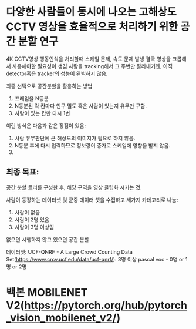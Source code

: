 # 다양한 사람들이 동시에 나오는 고해상도 CCTV 영상을 효율적으로 처리하기 위한 공간 분할 연구

4K CCTV영상 행동인식을 처리할때 스케일 문제, 속도 문제 발생
결국 영상을 크롭해서 사용해야할 필요성이 생김
사람을 tracking해서 그 주변만 잘라내기엔, 아직 detector혹은 tracker의 성능이 완벽하지 않음.

최종 선택으로 공간분할을 활용하는 방법

1. 프레임을 N등분
2. N등분된 각 칸마다 인구 밀도 혹은 사람이 있는지 유무만 구함.
3. 사람이 있는 칸만 다시 1번

이런 방식은 다음과 같은 장점이 있음:

1. 사람 유무판단에 큰 해상도의 이미지가 필요로 하지 않음.
2. N등분 후에 다시 입력하므로 정보량이 증가로 스케일에 영향을 받지 않음.
3.

## 최종 목표:

공간 분할 트리를 구성한 후, 해당 구역을 영상 클립화 시키는 것.

사람이 등장하는 데이터셋 및 군중 데이터 셋을 수집하고
세가지 카테고리로 나눔:

1. 사람이 없음
2. 사람이 2명 있음
3. 사람이 3명 이상임

없으면 시행하지 않고
있으면 공간 분할

데이터셋:
UCF-QNRF - A Large Crowd Counting Data Set(https://www.crcv.ucf.edu/data/ucf-qnrf/): 3명 이상
pascal voc - 0명 or 1명 or 2명

# 백본 MOBILENET V2(https://pytorch.org/hub/pytorch_vision_mobilenet_v2/)
